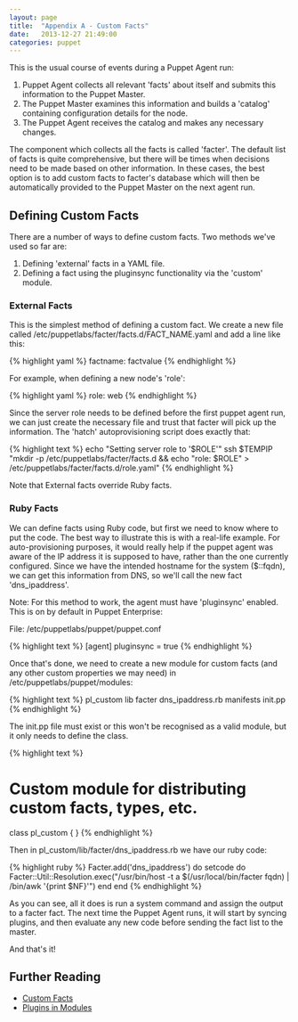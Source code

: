 ```yaml
---
layout: page
title:  "Appendix A - Custom Facts"
date:   2013-12-27 21:49:00
categories: puppet
---
```


This is the usual course of events during a Puppet Agent run:

1. Puppet Agent collects all relevant 'facts' about itself and submits
   this information to the Puppet Master.
2. The Puppet Master examines this information and builds a 'catalog'
   containing configuration details for the node.
3. The Puppet Agent receives the catalog and makes any necessary changes.

The component which collects all the facts is called 'facter'. The
default list of facts is quite comprehensive, but there will be times
when decisions need to be made based on other information. In these
cases, the best option is to add custom facts to facter's database
which will then be automatically provided to the Puppet Master on the
next agent run.

## Defining Custom Facts

There are a number of ways to define custom facts. Two methods we've used so far are:

1. Defining 'external' facts in a YAML file.
2. Defining a fact using the pluginsync functionality via the 'custom' module.

### External Facts

This is the simplest method of defining a custom fact. We create a new file called
/etc/puppetlabs/facter/facts.d/FACT_NAME.yaml and add a line like this:

{% highlight yaml %}
factname: factvalue
{% endhighlight %}

For example, when defining a new node's 'role':

{% highlight yaml %}
role: web
{% endhighlight %}

Since the server role needs to be defined before the first puppet
agent run, we can just create the necessary file and trust that facter
will pick up the information. The 'hatch' autoprovisioning script does
exactly that:

{% highlight text %}
echo "Setting server role to '$ROLE'"
ssh $TEMPIP "mkdir -p /etc/puppetlabs/facter/facts.d && echo \"role: $ROLE\" >
/etc/puppetlabs/facter/facts.d/role.yaml"
{% endhighlight %}

Note that External facts override Ruby facts.

### Ruby Facts

We can define facts using Ruby code, but first we need to know where
to put the code. The best way to illustrate this is with a real-life
example. For auto-provisioning purposes, it would really help if the
puppet agent was aware of the IP address it is supposed to have,
rather than the one currently configured. Since we have the intended
hostname for the system ($::fqdn), we can get this information from
DNS, so we'll call the new fact 'dns_ipaddress'.

Note: For this method to work, the agent must have 'pluginsync'
      enabled. This is on by default in Puppet Enterprise:

File: /etc/puppetlabs/puppet/puppet.conf

{% highlight text %}
[agent]
pluginsync = true
{% endhighlight %}

Once that's done, we need to create a new module for custom facts (and
any other custom properties we may need) in
/etc/puppetlabs/puppet/modules:

{% highlight text %}
pl_custom
  lib
    facter
      dns_ipaddress.rb
  manifests
    init.pp
{% endhighlight %}

The init.pp file must exist or this won't be recognised as a valid
module, but it only needs to define the class.

{% highlight text %}
# Custom module for distributing custom facts, types, etc.
class pl_custom { }
{% endhighlight %}

Then in pl_custom/lib/facter/dns_ipaddress.rb we have our ruby code:

{% highlight ruby %}
Facter.add('dns_ipaddress') do
  setcode do
    Facter::Util::Resolution.exec("/usr/bin/host -t a $(/usr/local/bin/facter fqdn) | /bin/awk '{print $NF}'")
  end
end
{% endhighlight %}

As you can see, all it does is run a system command and assign the
output to a facter fact. The next time the Puppet Agent runs, it will
start by syncing plugins, and then evaluate any new code before
sending the fact list to the master.

And that's it!

## Further Reading

* [Custom Facts][custom-facts]
* [Plugins in Modules][plugins-in-modules]

[custom-facts]: http://docs.puppetlabs.com/guides/custom_facts.html
[plugins-in-modules]: http://docs.puppetlabs.com/guides/plugins_in_modules.html


